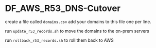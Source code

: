 # DF_AWS_R53_DNS-Cutover

create a file called `domains.csv` add your domains to this file one per line.

run `update_r53_records.sh` to move the domains to the on-prem servers

run `rollback_r53_records.sh` to roll them back to AWS
